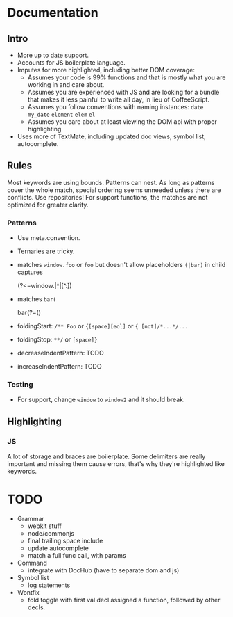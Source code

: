 # Documentation

## Intro

- More up to date support.
- Accounts for JS boilerplate language.
- Imputes for more highlighted, including better DOM coverage:
  - Assumes your code is 99% functions and that is mostly what you are working in
    and care about.
  - Assumes you are experienced with JS and are looking for a bundle that makes
    it less painful to write all day, in lieu of CoffeeScript.
  - Assumes you follow conventions with naming instances: 
    `date` `my_date` `element` `elem` `el`
  - Assumes you care about at least viewing the DOM api with proper highlighting
- Uses more of TextMate, including updated doc views, symbol list, autocomplete.

## Rules

Most keywords are using bounds. Patterns can nest. As long as patterns cover the
whole match, special ordering seems unneeded unless there are conflicts. Use
repositories! For support functions, the matches are not optimized for greater clarity.

### Patterns

- Use meta.convention.
- Ternaries are tricky.

- matches `window.foo` or `foo` but doesn't allow placeholders `(|bar)` in child
  captures

    (?<=window\.|^|[^.])
    
- matches `bar(`

    bar(?=\()
    
- foldingStart: `/** Foo` or `{[space][eol]` or `{ [not]/*...*/...`
- foldingStop: `**/` or `[space]}`
- decreaseIndentPattern: TODO
- increaseIndentPattern: TODO

### Testing

- For support, change `window` to `window2` and it should break.

## Highlighting

### JS

A lot of storage and braces are boilerplate. Some delimiters are really
important and missing them cause errors, that's why they're highlighted like
keywords.

# TODO

- Grammar
  - webkit stuff
  - node/commonjs
  - final trailing space include
  - update autocomplete
  - match a full func call, with params
- Command
  - integrate with DocHub (have to separate dom and js)
- Symbol list
  - log statements
- Wontfix
  - fold toggle with first val decl assigned a function, followed by other decls.